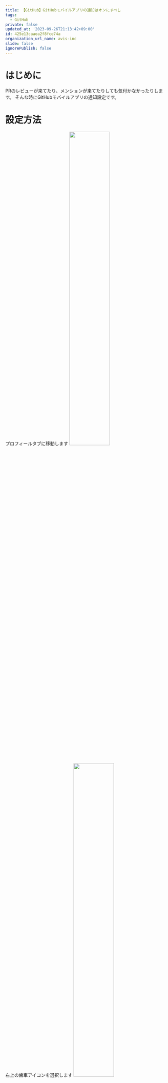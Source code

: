```yaml
---
title: 【GitHub】GitHubモバイルアプリの通知はオンにすべし
tags:
  - GitHub
private: false
updated_at: '2023-09-26T21:13:42+09:00'
id: 425e13caaea2f8fce74a
organization_url_name: avis-inc
slide: false
ignorePublish: false
---
```

# はじめに
PRのレビューが来てたり、メンションが来てたりしても気付かなかったりします。
そんな時にGitHubモバイルアプリの通知設定です。

# 設定方法
プロフィールタブに移動します
<img src="https://qiita-image-store.s3.ap-northeast-1.amazonaws.com/0/1745371/95023dbb-664a-1ef6-a989-10a926b01905.jpeg" width=50%>

右上の歯車アイコンを選択します
<img src="https://qiita-image-store.s3.ap-northeast-1.amazonaws.com/0/1745371/52c8a682-4836-9d99-c6ef-188ce8f8dc1b.jpeg" width=50%>

「通知」を選択します
<img src="https://qiita-image-store.s3.ap-northeast-1.amazonaws.com/0/1745371/7667ea98-5ee2-3420-98ec-e9681a26dd2e.jpeg" width=50%>

通知を受け取りたいものをオンにします

<img src="https://qiita-image-store.s3.ap-northeast-1.amazonaws.com/0/1745371/88e5fba8-5f25-c281-9035-2e0f95b15373.jpeg" width=50%>

# おわり
勤務時間のみ通知を受け取るという設定も可能なのでめっちゃ便利だとおもいます！
